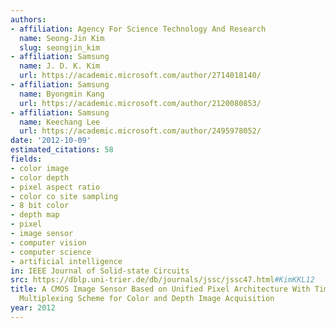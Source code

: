 ```yaml
---
authors:
- affiliation: Agency For Science Technology And Research
  name: Seong-Jin Kim
  slug: seongjin_kim
- affiliation: Samsung
  name: J. D. K. Kim
  url: https://academic.microsoft.com/author/2714018140/
- affiliation: Samsung
  name: Byongmin Kang
  url: https://academic.microsoft.com/author/2120080853/
- affiliation: Samsung
  name: Keechang Lee
  url: https://academic.microsoft.com/author/2495978052/
date: '2012-10-09'
estimated_citations: 58
fields:
- color image
- color depth
- pixel aspect ratio
- color co site sampling
- 8 bit color
- depth map
- pixel
- image sensor
- computer vision
- computer science
- artificial intelligence
in: IEEE Journal of Solid-state Circuits
src: https://dblp.uni-trier.de/db/journals/jssc/jssc47.html#KimKKL12
title: A CMOS Image Sensor Based on Unified Pixel Architecture With Time-Division
  Multiplexing Scheme for Color and Depth Image Acquisition
year: 2012
---
```

